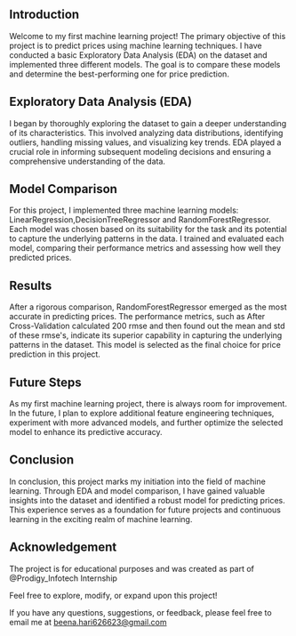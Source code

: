 ## Introduction

Welcome to my first machine learning project! The primary objective of this project is to predict prices using machine learning techniques. I have conducted a basic Exploratory Data Analysis (EDA) on the dataset and implemented three different models. The goal is to compare these models and determine the best-performing one for price prediction.

## Exploratory Data Analysis (EDA)

I began by thoroughly exploring the dataset to gain a deeper understanding of its characteristics. This involved analyzing data distributions, identifying outliers, handling missing values, and visualizing key trends. EDA played a crucial role in informing subsequent modeling decisions and ensuring a comprehensive understanding of the data.

## Model Comparison

For this project, I implemented three machine learning models: LinearRegression,DecisionTreeRegressor and RandomForestRegressor. Each model was chosen based on its suitability for the task and its potential to capture the underlying patterns in the data. I trained and evaluated each model, comparing their performance metrics and assessing how well they predicted prices.

## Results

After a rigorous comparison, RandomForestRegressor emerged as the most accurate in predicting prices. The performance metrics, such as After Cross-Validation calculated 200 rmse and then found out the mean and std of these rmse's, indicate its superior capability in capturing the underlying patterns in the dataset. This model is selected as the final choice for price prediction in this project.

## Future Steps

As my first machine learning project, there is always room for improvement. In the future, I plan to explore additional feature engineering techniques, experiment with more advanced models, and further optimize the selected model to enhance its predictive accuracy.

## Conclusion

In conclusion, this project marks my initiation into the field of machine learning. Through EDA and model comparison, I have gained valuable insights into the dataset and identified a robust model for predicting prices. This experience serves as a foundation for future projects and continuous learning in the exciting realm of machine learning.

## Acknowledgement

The project is for educational purposes and was created as part of @Prodigy_Infotech Internship

Feel free to explore, modify, or expand upon this project!

If you have any questions, suggestions, or feedback, please feel free to email me at beena.hari626623@gmail.com
